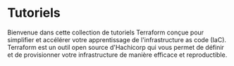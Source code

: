 # Tutoriels
Bienvenue dans cette collection de tutoriels Terraform conçue pour simplifier et accélérer votre apprentissage de l'infrastructure as code (IaC). Terraform est un outil open source d'Hachicorp qui vous permet de définir et de provisionner votre infrastructure de manière efficace et reproductible.
